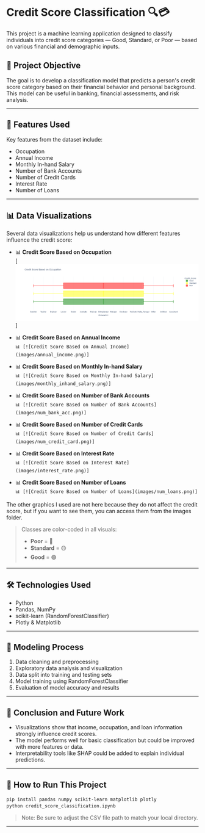 # Credit Score Classification 🔍💳

This project is a machine learning application designed to classify individuals into credit score categories — Good, Standard, or Poor — based on various financial and demographic inputs.

## 🎯 Project Objective

The goal is to develop a classification model that predicts a person's credit score category based on their financial behavior and personal background. This model can be useful in banking, financial assessments, and risk analysis.

---

## 🧠 Features Used

Key features from the dataset include:

- Occupation
- Annual Income
- Monthly In-hand Salary
- Number of Bank Accounts
- Number of Credit Cards
- Interest Rate
- Number of Loans

---

## 📊 Data Visualizations

Several data visualizations help us understand how different features influence the credit score:

- 📊 **Credit Score Based on Occupation**  
  [![Credit Score Based on Occupation](images/occupation.png)]

- 📊 **Credit Score Based on Annual Income**  
  `📊 [![Credit Score Based on Annual Income](images/annual_income.png)]`

- 📊 **Credit Score Based on Monthly In-hand Salary**  
  `📊 [![Credit Score Based on Monthly In-hand Salary](images/monthly_inhand_salary.png)]`

- 📊 **Credit Score Based on Number of Bank Accounts**  
  `📊 [![Credit Score Based on Number of Bank Accounts](images/num_bank_acc.png)]`

- 📊 **Credit Score Based on Number of Credit Cards**  
  `📊 [![Credit Score Based on Number of Credit Cards](images/num_credit_card.png)]`

- 📊 **Credit Score Based on Interest Rate**  
  `📊 [![Credit Score Based on Interest Rate](images/interest_rate.png)]`

- 📊 **Credit Score Based on Number of Loans**  
  `📊 [![Credit Score Based on Number of Loans](images/num_loans.png)]`
  
The other graphics I used are not here because they do not affect the credit score, but if you want to see them, you can access them from the images folder.

> Classes are color-coded in all visuals:  
> - **Poor** = 🔴  
> - **Standard** = 🟡  
> - **Good** = 🟢

---

## 🛠️ Technologies Used

- Python
- Pandas, NumPy
- scikit-learn (RandomForestClassifier)
- Plotly & Matplotlib

---

## 🤖 Modeling Process

1. Data cleaning and preprocessing
2. Exploratory data analysis and visualization
3. Data split into training and testing sets
4. Model training using RandomForestClassifier
5. Evaluation of model accuracy and results

---

## 📝 Conclusion and Future Work

- Visualizations show that income, occupation, and loan information strongly influence credit scores.
- The model performs well for basic classification but could be improved with more features or data.
- Interpretability tools like SHAP could be added to explain individual predictions.

---

## 📂 How to Run This Project

```bash
pip install pandas numpy scikit-learn matplotlib plotly
python credit_score_classification.ipynb
```

> Note: Be sure to adjust the CSV file path to match your local directory.

---

